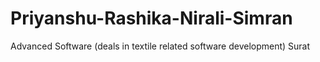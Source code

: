 # Priyanshu-Rashika-Nirali-Simran
Advanced Software (deals in textile related software development) Surat
